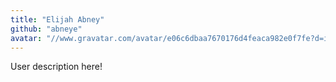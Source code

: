 ```yaml
---
title: "Elijah Abney"
github: "abneye"
avatar: "//www.gravatar.com/avatar/e06c6dbaa7670176d4feaca982e0f7fe?d=identicon"
---
```


User description here!
